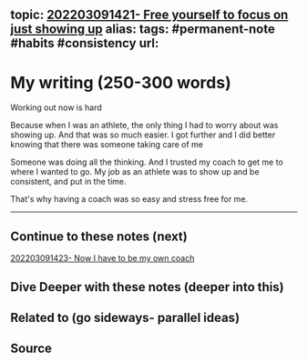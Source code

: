 topic: [202203091421- Free yourself to focus on just showing up](.md)
alias: 
tags: #permanent-note #habits #consistency
url: 
---

# My writing (250-300 words)
Working out now is hard

Because when I was an athlete, the only thing I had to worry about was showing up. And that was so much easier. I got further and I did better knowing that there was someone taking care of me

Someone was doing all the thinking. And I trusted my coach to get me to where I wanted to go. My job as an athlete was to show up and be consistent, and put in the time.

That's why having a coach was so easy and stress free for me.

---
## Continue to these notes (next)
[202203091423- Now I have to be my own coach](Notes/202203091423-%20Now%20I%20have%20to%20be%20my%20own%20coach.md)

## Dive Deeper with these notes (deeper into this)
		
## Related to (go sideways- parallel ideas)
	
## Source